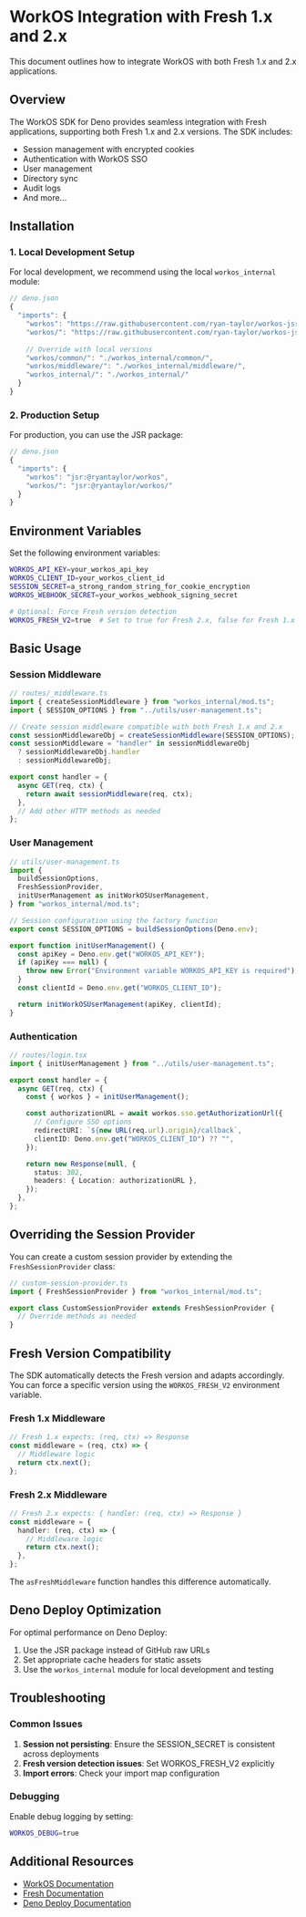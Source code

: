 # WorkOS Integration with Fresh 1.x and 2.x

This document outlines how to integrate WorkOS with both Fresh 1.x and 2.x
applications.

## Overview

The WorkOS SDK for Deno provides seamless integration with Fresh applications,
supporting both Fresh 1.x and 2.x versions. The SDK includes:

- Session management with encrypted cookies
- Authentication with WorkOS SSO
- User management
- Directory sync
- Audit logs
- And more...

## Installation

### 1. Local Development Setup

For local development, we recommend using the local `workos_internal` module:

```typescript
// deno.json
{
  "imports": {
    "workos": "https://raw.githubusercontent.com/ryan-taylor/workos-jsr/main/mod.ts",
    "workos/": "https://raw.githubusercontent.com/ryan-taylor/workos-jsr/main/",
    
    // Override with local versions
    "workos/common/": "./workos_internal/common/",
    "workos/middleware/": "./workos_internal/middleware/",
    "workos_internal/": "./workos_internal/"
  }
}
```

### 2. Production Setup

For production, you can use the JSR package:

```typescript
// deno.json
{
  "imports": {
    "workos": "jsr:@ryantaylor/workos",
    "workos/": "jsr:@ryantaylor/workos/"
  }
}
```

## Environment Variables

Set the following environment variables:

```bash
WORKOS_API_KEY=your_workos_api_key
WORKOS_CLIENT_ID=your_workos_client_id
SESSION_SECRET=a_strong_random_string_for_cookie_encryption
WORKOS_WEBHOOK_SECRET=your_workos_webhook_signing_secret

# Optional: Force Fresh version detection
WORKOS_FRESH_V2=true  # Set to true for Fresh 2.x, false for Fresh 1.x
```

## Basic Usage

### Session Middleware

```typescript
// routes/_middleware.ts
import { createSessionMiddleware } from "workos_internal/mod.ts";
import { SESSION_OPTIONS } from "../utils/user-management.ts";

// Create session middleware compatible with both Fresh 1.x and 2.x
const sessionMiddlewareObj = createSessionMiddleware(SESSION_OPTIONS);
const sessionMiddleware = "handler" in sessionMiddlewareObj
  ? sessionMiddlewareObj.handler
  : sessionMiddlewareObj;

export const handler = {
  async GET(req, ctx) {
    return await sessionMiddleware(req, ctx);
  },
  // Add other HTTP methods as needed
};
```

### User Management

```typescript
// utils/user-management.ts
import {
  buildSessionOptions,
  FreshSessionProvider,
  initUserManagement as initWorkOSUserManagement,
} from "workos_internal/mod.ts";

// Session configuration using the factory function
export const SESSION_OPTIONS = buildSessionOptions(Deno.env);

export function initUserManagement() {
  const apiKey = Deno.env.get("WORKOS_API_KEY");
  if (apiKey === null) {
    throw new Error("Environment variable WORKOS_API_KEY is required");
  }
  const clientId = Deno.env.get("WORKOS_CLIENT_ID");

  return initWorkOSUserManagement(apiKey, clientId);
}
```

### Authentication

```typescript
// routes/login.tsx
import { initUserManagement } from "../utils/user-management.ts";

export const handler = {
  async GET(req, ctx) {
    const { workos } = initUserManagement();

    const authorizationURL = await workos.sso.getAuthorizationUrl({
      // Configure SSO options
      redirectURI: `${new URL(req.url).origin}/callback`,
      clientID: Deno.env.get("WORKOS_CLIENT_ID") ?? "",
    });

    return new Response(null, {
      status: 302,
      headers: { Location: authorizationURL },
    });
  },
};
```

## Overriding the Session Provider

You can create a custom session provider by extending the `FreshSessionProvider`
class:

```typescript
// custom-session-provider.ts
import { FreshSessionProvider } from "workos_internal/mod.ts";

export class CustomSessionProvider extends FreshSessionProvider {
  // Override methods as needed
}
```

## Fresh Version Compatibility

The SDK automatically detects the Fresh version and adapts accordingly. You can
force a specific version using the `WORKOS_FRESH_V2` environment variable.

### Fresh 1.x Middleware

```typescript
// Fresh 1.x expects: (req, ctx) => Response
const middleware = (req, ctx) => {
  // Middleware logic
  return ctx.next();
};
```

### Fresh 2.x Middleware

```typescript
// Fresh 2.x expects: { handler: (req, ctx) => Response }
const middleware = {
  handler: (req, ctx) => {
    // Middleware logic
    return ctx.next();
  },
};
```

The `asFreshMiddleware` function handles this difference automatically.

## Deno Deploy Optimization

For optimal performance on Deno Deploy:

1. Use the JSR package instead of GitHub raw URLs
2. Set appropriate cache headers for static assets
3. Use the `workos_internal` module for local development and testing

## Troubleshooting

### Common Issues

1. **Session not persisting**: Ensure the SESSION_SECRET is consistent across
   deployments
2. **Fresh version detection issues**: Set WORKOS_FRESH_V2 explicitly
3. **Import errors**: Check your import map configuration

### Debugging

Enable debug logging by setting:

```bash
WORKOS_DEBUG=true
```

## Additional Resources

- [WorkOS Documentation](https://workos.com/docs)
- [Fresh Documentation](https://fresh.deno.dev/docs/introduction)
- [Deno Deploy Documentation](https://deno.com/deploy/docs)
